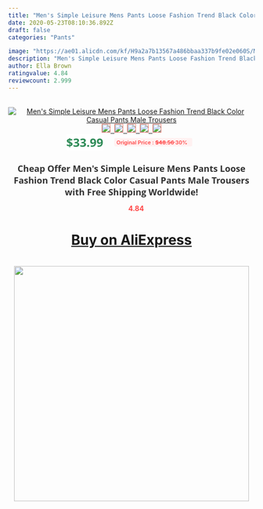 ```yaml
---
title: "Men's Simple Leisure Mens Pants Loose Fashion Trend Black Color Casual Pants Male Trousers"
date: 2020-05-23T08:10:36.892Z
draft: false
categories: "Pants"

image: "https://ae01.alicdn.com/kf/H9a2a7b13567a486bbaa337b9fe02e060S/Men-s-Simple-Leisure-Mens-Pants-Loose-Fashion-Trend-Black-Color-Casual-Pants-Male-Trousers.png_220x220.png"
description: "Men's Simple Leisure Mens Pants Loose Fashion Trend Black Color Casual Pants Male Trousers"
author: Ella Brown
ratingvalue: 4.84
reviewcount: 2.999
---
```

<br>
<div style="text-align: center;">
<a href="https://s.click.aliexpress.com/e/_9RACP3" target="_blank" rel="nofollow noopener noreferrer"><img alt="Men's Simple Leisure Mens Pants Loose Fashion Trend Black Color Casual Pants Male Trousers" class="magnifier-image" src="https://ae01.alicdn.com/kf/H9a2a7b13567a486bbaa337b9fe02e060S/Men-s-Simple-Leisure-Mens-Pants-Loose-Fashion-Trend-Black-Color-Casual-Pants-Male-Trousers.png_220x220.png_640x640.jpg">
<br>
<img style="border:1px solid salmon" src="https://ae01.alicdn.com/kf/H9a2a7b13567a486bbaa337b9fe02e060S/Men-s-Simple-Leisure-Mens-Pants-Loose-Fashion-Trend-Black-Color-Casual-Pants-Male-Trousers.png_120x120.jpg">&nbsp;&nbsp;<img style="border:1px solid salmon" src="https://ae01.alicdn.com/kf/H3f2d90171eaf49a49ff916012ed858436/Men-s-Simple-Leisure-Mens-Pants-Loose-Fashion-Trend-Black-Color-Casual-Pants-Male-Trousers.jpg_120x120.jpg">&nbsp;&nbsp;<img style="border:1px solid salmon" src="https://ae01.alicdn.com/kf/Hb37db1259aba4fa5b3b94e3d697d62052/Men-s-Simple-Leisure-Mens-Pants-Loose-Fashion-Trend-Black-Color-Casual-Pants-Male-Trousers.jpg_120x120.jpg">&nbsp;&nbsp;<img style="border:1px solid salmon" src="https://ae01.alicdn.com/kf/H40734c7a2774445a9f0078184275c937R/Men-s-Simple-Leisure-Mens-Pants-Loose-Fashion-Trend-Black-Color-Casual-Pants-Male-Trousers.jpg_120x120.jpg">&nbsp;&nbsp;<img style="border:1px solid salmon" src="https://ae01.alicdn.com/kf/H6687b24b1f1a4527a578d0c75e1fa9c1u/Men-s-Simple-Leisure-Mens-Pants-Loose-Fashion-Trend-Black-Color-Casual-Pants-Male-Trousers.jpg_120x120.jpg"></a></div><br0>
<div style="text-align: center;"><span style="background-color: white; border: 0px; box-sizing: border-box; color: seagreen; display: inline-block; font-family: &quot;open sans&quot; , &quot;arial&quot; , &quot;helvetica&quot; , sans-serif , &quot;heiti&quot;; font-size: 24px; font-stretch: inherit; font-weight: 700; line-height: inherit; margin: 0px 10px 0px 0px; padding: 0px; vertical-align: middle;">$33.99 </span>
<span style="background: rgb(255 , 241 , 241); border-radius: 3px; border: 0px; box-sizing: border-box; color: #ff4747; display: inline-block; font-family: inherit; font-size: 12px; font-stretch: inherit; font-style: inherit; font-variant: inherit; font-weight: 600; line-height: inherit; margin: 0px; padding: 2px 5px; transform: scale(0.9); vertical-align: middle;">Original Price : <b style="text-decoration: line-through;">$48.56 </b> 30%&nbsp;&nbsp;</span></div>
<h1 style="color: #333333; display: inline-block; font-family: &quot;open sans&quot; , &quot;arial&quot; , &quot;helvetica&quot; , sans-serif , &quot;heiti&quot;; font-size: 18px; font-stretch: inherit; font-weight: 700; text-align: center;">Cheap Offer Men's Simple Leisure Mens Pants Loose Fashion Trend Black Color Casual Pants Male Trousers with Free Shipping Worldwide!</h1>
<div style="color: #ff4747; text-align: center;">
<img src="https://4.bp.blogspot.com/-M0ZcTcb-5uY/XleCXlxnR4I/AAAAAAAAAEc/OrjgMkXV1oMQFaCRZj5HQwOCBcu3w1FegCPcBGAYYCw/s1600/star.png" style="height: 15px;">&nbsp;<b>4.84</b></div>
<div class="button_cont" align="center"><a class="buynow_a" href="https://s.click.aliexpress.com/e/_9RACP3" target="_blank" rel="nofollow noopener noreferrer"><H1>Buy on AliExpress</H1></a></div><br>
<div class="separator" style="clear: both; text-align: center;">
<img src="https://lh3.googleusercontent.com/-pTy5HemUv9M/XlePHvY0dAI/AAAAAAAAAE4/0nX5iRUoIWY8eMW9Dpxeirr157OZliDIgCLcBGAsYHQ/s1600/badge.gif" width="480">
</div>
